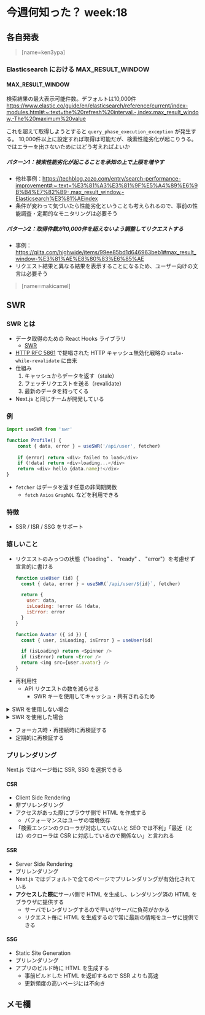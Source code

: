 
# 今週何知った？ week:18

## 各自発表

> [name=ken3ypa]

### Elasticsearch における MAX_RESULT_WINDOW

#### MAX_RESULT_WINDOW
検索結果の最大表示可能件数。デフォルトは10,000件
https://www.elastic.co/guide/en/elasticsearch/reference/current/index-modules.html#:~:text=the%20refresh%20interval.-,index.max_result_window,-The%20maximum%20value

これを超えて取得しようとすると `query_phase_execution_exception` が発生する。
10,000件以上に設定すれば取得は可能だが、検索性能劣化が起こりうる。
ではエラーを出さないためにはどう考えればよいか

##### パターン1：検索性能劣化が起こることを承知の上で上限を増やす

- 他社事例：https://techblog.zozo.com/entry/search-performance-improvement#:~:text=%E3%81%A3%E3%81%9F%E5%A4%89%E6%9B%B4%E7%82%B9-,max_result_window,-Elasticsearch%E3%81%AEindex
- 条件が変わって気づいたら性能劣化ということも考えられるので、事前の性能調査・定期的なモニタリングは必要そう

##### パターン2：取得件数が10,000件を超えないよう調整してリクエストする
- 事例：https://qiita.com/highwide/items/99ee85bd1d646963beb1#max_result_window-%E3%81%AE%E8%80%83%E6%85%AE
- リクエスト結果と異なる結果を表示することになるため、ユーザー向けの文言は必要そう


> [name=makicamel]

## SWR
### SWR とは
- データ取得のための React Hooks ライブラリ  
  - [SWR](https://swr.vercel.app/ja)
- [HTTP RFC 5861](https://datatracker.ietf.org/doc/html/rfc5861) で提唱された HTTP キャッシュ無効化戦略の `stale-while-revalidate` に由来
- 仕組み
  1. キャッシュからデータを返す（stale）
  2. フェッチリクエストを送る（revalidate）
  3. 最新のデータを持ってくる
- Next.js と同じチームが開発している

### 例

```javascript
import useSWR from 'swr'

function Profile() {
    const { data, error } = useSWR('/api/user', fetcher)
    
    if (error) return <div> failed to load</div>
    if (!data) return <div>loading...</div>
    return <div> hello {data.name}!</div>
}
```

- `fetcher` はデータを返す任意の非同期関数
  - `fetch` `Axios` `GraphQL` などを利用できる

### 特徴
- SSR / ISR / SSG をサポート

### 嬉しいこと
- リクエストのみっつの状態（"loading" 、 "ready" 、 "error"）を考慮せず宣言的に書ける
  ```javascript
  function useUser (id) {
    const { data, error } = useSWR(`/api/user/${id}`, fetcher)

    return {
      user: data,
      isLoading: !error && !data,
      isError: error
    }
  }

  function Avatar ({ id }) {
    const { user, isLoading, isError } = useUser(id)
  
    if (isLoading) return <Spinner />
    if (isError) return <Error />
    return <img src={user.avatar} />
  }
  ```
- 再利用性
  - API リクエストの数を減らせる
    - SWR キーを使用してキャッシュ・共有されるため


<details><summary>SWR を使用しない場合</summary>

```javascript
// ページコンポーネント
function Page () {
  const [user, setUser] = useState(null)

  // トップレベルのコンポーネントでデータを取得
  useEffect(() => {
    fetch('/api/user')
      .then(res => res.json())
      .then(data => setUser(data))
  }, [])

  // ローディング中はローディングコンポーネントを表示
  if (!user) return <Spinner/>

  return <div>
    <Navbar user={user} />
    <Content user={user} />
  </div>
}

// 子コンポーネントに props を渡す
function Navbar ({ user }) {
  return <div>
    ...
    <Avatar user={user} />
  </div>
}

function Content ({ user }) {
  return <h1>Welcome back, {user.name}</h1>
}

function Avatar ({ user }) {
  return <img src={user.avatar} alt={user.name} />
}
```
</details>


<details><summary>SWR を使用した場合</summary>

```javascript
// ページコンポーネント
// 子コンポーネントがどのようなデータを必要としているかを知らなくて済む
function Page () {
  return <div>
    <Navbar />
    <Content />
  </div>
}

// 子コンポーネント
function Navbar () {
  return <div>
    ...
    <Avatar />
  </div>
}

function Content () {
  const { user, isLoading } = useUser()
  if (isLoading) return <Spinner />
  return <h1>Welcome back, {user.name}</h1>
}

function Avatar () {
  const { user, isLoading } = useUser()
  if (isLoading) return <Spinner />
  return <img src={user.avatar} alt={user.name} />
}
```
    
</details>

- フォーカス時・再接続時に再検証する
- 定期的に再検証する

### プリレンダリング

Next.js ではページ毎に SSR, SSG を選択できる

#### CSR

- Client Side Rendering
- 非プリレンダリング
- アクセスがあった際にブラウザ側で HTML を作成する
  - パフォーマンスはユーザの環境依存
- 「検索エンジンのクローラが対応していないと SEO では不利」「最近（とは）のクローラは CSR に対応しているので関係ない」と言われる

#### SSR

- Server Side Rendering
- プリレンダリング
- Next.js ではデフォルトで全てのページでプリレンダリングが有効化されている
- **アクセスした際に**サーバ側で HTML を生成し、レンダリング済の HTML をブラウザに提供する
  - サーバでレンダリングするので早いがサーバに負荷がかかる
  - リクエスト毎に HTML を生成するので常に最新の情報をユーザに提供できる

#### SSG

- Static Site Generation
- プリレンダリング
- アプリのビルド時に HTML を生成する
  - 事前ビルドした HTML を返却するので SSR よりも高速
  - 更新頻度の高いページには不向き

## メモ欄

